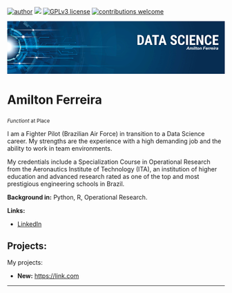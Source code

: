 [![author](https://img.shields.io/badge/author-carlosfab-red.svg)](https://www.linkedin.com/in/carlosfab) [![](https://img.shields.io/badge/python-3.7+-blue.svg)](https://www.python.org/downloads/release/python-365/) [![GPLv3 license](https://img.shields.io/badge/License-GPLv3-blue.svg)](http://perso.crans.org/besson/LICENSE.html) [![contributions welcome](https://img.shields.io/badge/contributions-welcome-brightgreen.svg?style=flat)](https://github.com/carlosfab/data_science/issues)

<p align="center">
  <img src="banner.png" >
</p>

# Amilton Ferreira
<sub>*Functiont* at Place</sub>

I am a Fighter Pilot (Brazilian Air Force) in transition to a Data Science career. My strengths are the experience with a high demanding job and the ability to work in team environments.

My credentials include a Specialization Course in Operational Research from the Aeronautics Institute of Technology (ITA), an institution of higher education and advanced research rated as one of the top and most prestigious engineering schools in Brazil.

**Background in:** Python, R, Operational Research.

**Links:**
* [LinkedIn](https://www.linkedin.com/in/amiltonferreirajr)

## Projects:
My projects:

* **New:** https://link.com

---




